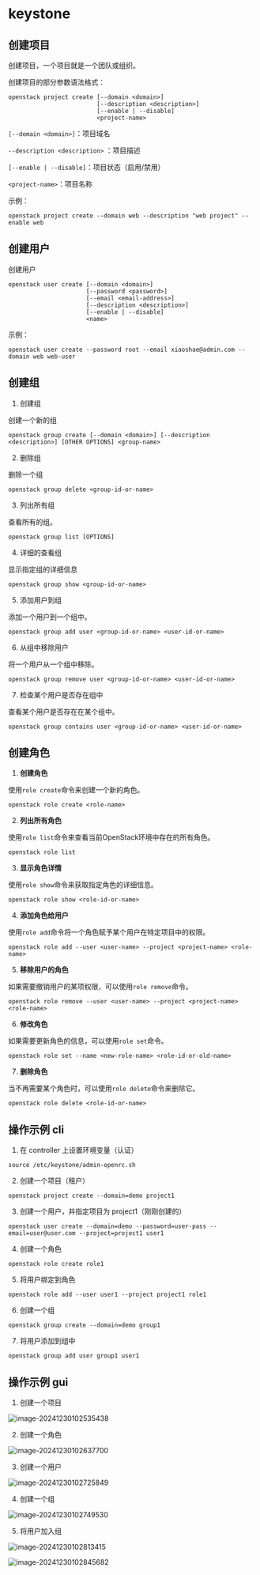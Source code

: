 # keystone

## 创建项目

创建项目，一个项目就是一个团队或组织。

创建项目的部分参数语法格式：

```
openstack project create [--domain <domain>]
                         [--description <description>]
                         [--enable | --disable]
                         <project-name>
```

`[--domain <domain>]`：项目域名

`--description <description>` ：项目描述

`[--enable | --disable]`：项目状态（启用/禁用）

`<project-name>`：项目名称

示例：



```
openstack project create --domain web --description "web project" --enable web
```



## 创建用户

创建用户

```
openstack user create [--domain <domain>] 
                      [--password <password>]
                      [--email <email-address>]
                      [--description <description>]
                      [--enable | --disable]
                      <name>
```

示例：

```
openstack user create --password root --email xiaoshae@admin.com --domain web web-user
```



## 创建组



1. 创建组

创建一个新的组

```
openstack group create [--domain <domain>] [--description <description>] [OTHER OPTIONS] <group-name>
```



2. 删除组

删除一个组

```
openstack group delete <group-id-or-name>
```



3. 列出所有组

查看所有的组。

```
openstack group list [OPTIONS]
```



4. 详细的查看组

显示指定组的详细信息

```
openstack group show <group-id-or-name>
```



5. 添加用户到组

添加一个用户到一个组中。

```
openstack group add user <group-id-or-name> <user-id-or-name>
```



6. 从组中移除用户

将一个用户从一个组中移除。

```
openstack group remove user <group-id-or-name> <user-id-or-name>
```



7. 检查某个用户是否存在组中

查看某个用户是否存在在某个组中。

```
openstack group contains user <group-id-or-name> <user-id-or-name>
```



## 创建角色

1. **创建角色**

使用`role create`命令来创建一个新的角色。

```
openstack role create <role-name>
```



2. **列出所有角色**

使用`role list`命令来查看当前OpenStack环境中存在的所有角色。

```
openstack role list
```



3. **显示角色详情**

使用`role show`命令来获取指定角色的详细信息。

```
openstack role show <role-id-or-name>
```



4. **添加角色给用户**

使用`role add`命令将一个角色赋予某个用户在特定项目中的权限。

```
openstack role add --user <user-name> --project <project-name> <role-name>
```



5. **移除用户的角色**

如果需要撤销用户的某项权限，可以使用`role remove`命令。

```
openstack role remove --user <user-name> --project <project-name> <role-name>
```



6. **修改角色**

如果需要更新角色的信息，可以使用`role set`命令。

```
openstack role set --name <new-role-name> <role-id-or-old-name>
```



7. **删除角色**

当不再需要某个角色时，可以使用`role delete`命令来删除它。

```
openstack role delete <role-id-or-name>
```



## 操作示例 cli

1. 在 controller 上设置环境变量（认证）

```
source /etc/keystone/admin-openrc.sh
```



2. 创建一个项目（租户）

```
openstack project create --domain=demo project1
```



3. 创建一个用户，并指定项目为 project1（刚刚创建的）

```
openstack user create --domain=demo --password=user-pass --email=user@user.com --project=project1 user1
```



4. 创建一个角色

```
openstack role create role1
```



5. 将用户绑定到角色

```
openstack role add --user user1 --project project1 role1
```



6. 创建一个组

```
openstack group create --domain=demo group1
```



7. 将用户添加到组中

```
openstack group add user group1 user1
```



## 操作示例 gui

1. 创建一个项目

![image-20241230102535438](./images/b.keystone%20%E8%AE%A4%E8%AF%81.assets/image-20241230102535438-1735525950232-9.png)



2. 创建一个角色

![image-20241230102637700](./images/b.keystone%20%E8%AE%A4%E8%AF%81.assets/image-20241230102637700-1735525940133-6.png)



3. 创建一个用户

![image-20241230102725849](./images/b.keystone%20%E8%AE%A4%E8%AF%81.assets/image-20241230102725849.png)



4. 创建一个组

![image-20241230102749530](./images/b.keystone%20%E8%AE%A4%E8%AF%81.assets/image-20241230102749530.png)



5. 将用户加入组

![image-20241230102813415](./images/b.keystone%20%E8%AE%A4%E8%AF%81.assets/image-20241230102813415.png)

![image-20241230102845682](./images/b.keystone%20%E8%AE%A4%E8%AF%81.assets/image-20241230102845682.png)

